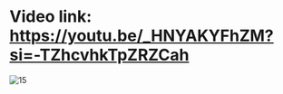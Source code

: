 # Video link: https://youtu.be/_HNYAKYFhZM?si=-TZhcvhkTpZRZCah

![15](https://github.com/EhabMagdyy/Firebase-DHT-Flame/assets/132620660/d3041214-edbc-4282-a042-0bdc06e8a3f3)
